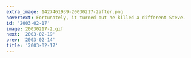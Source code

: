 ```yaml
---
extra_image: 1427461939-20030217-2after.png
hovertext: Fortunately, it turned out he killed a different Steve.
id: '2003-02-17'
image: 20030217-2.gif
next: '2003-02-19'
prev: '2003-02-14'
title: '2003-02-17'
---
```

